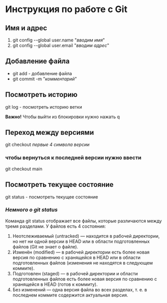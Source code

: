 # Инструкция по работе с Git
## Имя и адрес
1. git config --global user.name "*вводим имя*"
2. git config --global user.email "*вводим адрес*"
## Добавление файла
- git add  - добавление файла
- git commit -m "*комментарий*"
## Посмотреть историю 
git log - посмотреть историю ветки

**Важно!** 
Чтобы выйти из блокировки нужно нажать q
## Переход между версиями
git checkout *первые 4 символа версии*
### чтобы вернуться к последней версии нужно ввести
git checkout main
## Посмотреть текущее состояние
git status - посмотреть текущее состояние 

### *Немного о git status*
Команда git status отображает все файлы, которые различаются между тремя разделами. У файлов есть 4 состояния:
1. Неотслеживаемый (untracked) — находится в рабочей директории, но нет ни одной версии в HEAD или в области подготовленных файлов (Git не знает о файле).
2. Изменён (modified) — в рабочей директории есть более новая версия по сравнению с хранящейся в HEAD или в области подготовленных файлов (изменения не находятся в следующем коммите).
3. Подготовлен (staged) — в рабочей директории и области подготовленных файлов есть более новая версия по сравнению с хранящейся в HEAD (готов к коммиту).
4. Без изменений — одна версия файла во всех разделах, т. е. в последнем коммите содержится актуальная версия.